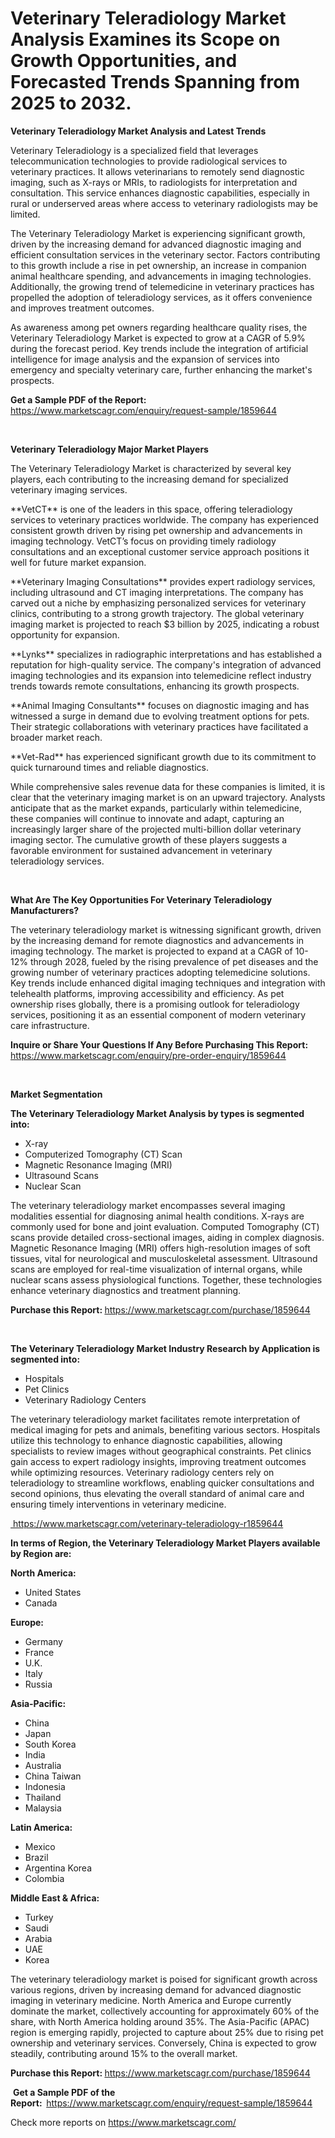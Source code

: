 <p><h1>Veterinary Teleradiology Market Analysis Examines its Scope on Growth Opportunities, and Forecasted Trends Spanning from 2025 to 2032.</h1></p><p><strong>Veterinary Teleradiology Market Analysis and Latest Trends</strong></p>
<p><p>Veterinary Teleradiology is a specialized field that leverages telecommunication technologies to provide radiological services to veterinary practices. It allows veterinarians to remotely send diagnostic imaging, such as X-rays or MRIs, to radiologists for interpretation and consultation. This service enhances diagnostic capabilities, especially in rural or underserved areas where access to veterinary radiologists may be limited.</p><p>The Veterinary Teleradiology Market is experiencing significant growth, driven by the increasing demand for advanced diagnostic imaging and efficient consultation services in the veterinary sector. Factors contributing to this growth include a rise in pet ownership, an increase in companion animal healthcare spending, and advancements in imaging technologies. Additionally, the growing trend of telemedicine in veterinary practices has propelled the adoption of teleradiology services, as it offers convenience and improves treatment outcomes.</p><p>As awareness among pet owners regarding healthcare quality rises, the Veterinary Teleradiology Market is expected to grow at a CAGR of 5.9% during the forecast period. Key trends include the integration of artificial intelligence for image analysis and the expansion of services into emergency and specialty veterinary care, further enhancing the market's prospects.</p></p>
<p><strong>Get a Sample PDF of the Report:&nbsp;</strong> <a href="https://www.marketscagr.com/enquiry/request-sample/1859644?utm_campaign=1848&utm_medium=2&utm_source=Github&utm_content=ia&utm_term=03032025&utm_id=veterinary-teleradiology">https://www.marketscagr.com/enquiry/request-sample/1859644</a></p>
<p>&nbsp;</p>
<p><strong>Veterinary Teleradiology Major Market Players</strong></p>
<p><p>The Veterinary Teleradiology Market is characterized by several key players, each contributing to the increasing demand for specialized veterinary imaging services. </p><p>**VetCT** is one of the leaders in this space, offering teleradiology services to veterinary practices worldwide. The company has experienced consistent growth driven by rising pet ownership and advancements in imaging technology. VetCT’s focus on providing timely radiology consultations and an exceptional customer service approach positions it well for future market expansion.</p><p>**Veterinary Imaging Consultations** provides expert radiology services, including ultrasound and CT imaging interpretations. The company has carved out a niche by emphasizing personalized services for veterinary clinics, contributing to a strong growth trajectory. The global veterinary imaging market is projected to reach $3 billion by 2025, indicating a robust opportunity for expansion.</p><p>**Lynks** specializes in radiographic interpretations and has established a reputation for high-quality service. The company's integration of advanced imaging technologies and its expansion into telemedicine reflect industry trends towards remote consultations, enhancing its growth prospects.</p><p>**Animal Imaging Consultants** focuses on diagnostic imaging and has witnessed a surge in demand due to evolving treatment options for pets. Their strategic collaborations with veterinary practices have facilitated a broader market reach.</p><p>**Vet-Rad** has experienced significant growth due to its commitment to quick turnaround times and reliable diagnostics. </p><p>While comprehensive sales revenue data for these companies is limited, it is clear that the veterinary imaging market is on an upward trajectory. Analysts anticipate that as the market expands, particularly within telemedicine, these companies will continue to innovate and adapt, capturing an increasingly larger share of the projected multi-billion dollar veterinary imaging sector. The cumulative growth of these players suggests a favorable environment for sustained advancement in veterinary teleradiology services.</p></p>
<p>&nbsp;</p>
<p><strong>What Are The Key Opportunities For Veterinary Teleradiology Manufacturers?</strong></p>
<p><p>The veterinary teleradiology market is witnessing significant growth, driven by the increasing demand for remote diagnostics and advancements in imaging technology. The market is projected to expand at a CAGR of 10-12% through 2028, fueled by the rising prevalence of pet diseases and the growing number of veterinary practices adopting telemedicine solutions. Key trends include enhanced digital imaging techniques and integration with telehealth platforms, improving accessibility and efficiency. As pet ownership rises globally, there is a promising outlook for teleradiology services, positioning it as an essential component of modern veterinary care infrastructure.</p></p>
<p><strong>Inquire or Share Your Questions If Any Before Purchasing This Report:</strong> <a href="https://www.marketscagr.com/enquiry/pre-order-enquiry/1859644?utm_campaign=1848&utm_medium=2&utm_source=Github&utm_content=ia&utm_term=03032025&utm_id=veterinary-teleradiology">https://www.marketscagr.com/enquiry/pre-order-enquiry/1859644</a></p>
<p>&nbsp;</p>
<p><strong>Market Segmentation</strong></p>
<p><strong>The Veterinary Teleradiology Market Analysis by types is segmented into:</strong></p>
<p><ul><li>X-ray</li><li>Computerized Tomography (CT) Scan</li><li>Magnetic Resonance Imaging (MRI)</li><li>Ultrasound Scans</li><li>Nuclear Scan</li></ul></p>
<p><p>The veterinary teleradiology market encompasses several imaging modalities essential for diagnosing animal health conditions. X-rays are commonly used for bone and joint evaluation. Computed Tomography (CT) scans provide detailed cross-sectional images, aiding in complex diagnosis. Magnetic Resonance Imaging (MRI) offers high-resolution images of soft tissues, vital for neurological and musculoskeletal assessment. Ultrasound scans are employed for real-time visualization of internal organs, while nuclear scans assess physiological functions. Together, these technologies enhance veterinary diagnostics and treatment planning.</p></p>
<p><strong>Purchase this Report:&nbsp;</strong><a href="https://www.marketscagr.com/purchase/1859644?utm_campaign=1848&utm_medium=2&utm_source=Github&utm_content=ia&utm_term=03032025&utm_id=veterinary-teleradiology">https://www.marketscagr.com/purchase/1859644</a></p>
<p>&nbsp;</p>
<p><strong>The Veterinary Teleradiology Market Industry Research by Application is segmented into:</strong></p>
<p><ul><li>Hospitals</li><li>Pet Clinics</li><li>Veterinary Radiology Centers</li></ul></p>
<p><p>The veterinary teleradiology market facilitates remote interpretation of medical imaging for pets and animals, benefiting various sectors. Hospitals utilize this technology to enhance diagnostic capabilities, allowing specialists to review images without geographical constraints. Pet clinics gain access to expert radiology insights, improving treatment outcomes while optimizing resources. Veterinary radiology centers rely on teleradiology to streamline workflows, enabling quicker consultations and second opinions, thus elevating the overall standard of animal care and ensuring timely interventions in veterinary medicine.</p></p>
<p><a href="https://www.marketscagr.com/veterinary-teleradiology-r1859644?utm_campaign=1848&utm_medium=2&utm_source=Github&utm_content=ia&utm_term=03032025&utm_id=veterinary-teleradiology">&nbsp;https://www.marketscagr.com/veterinary-teleradiology-r1859644</a></p>
<p><strong>In terms of Region, the Veterinary Teleradiology Market Players available by Region are:</strong></p>
<p>
    <p> <strong> North America: </strong>
        <ul>
            <li>United States</li>
            <li>Canada</li>
        </ul>
        </p> 
    <p> <strong> Europe: </strong>
        <ul>
            <li>Germany</li>
            <li>France</li>
            <li>U.K.</li>
            <li>Italy</li>
            <li>Russia</li>
        </ul>
        </p> 
    <p> <strong> Asia-Pacific: </strong>
        <ul>
            <li>China</li>
            <li>Japan</li>
            <li>South Korea</li>
            <li>India</li>
            <li>Australia</li>
            <li>China Taiwan</li>
            <li>Indonesia</li>
            <li>Thailand</li>
            <li>Malaysia</li>
        </ul>
        </p> 
    <p> <strong> Latin America: </strong>
        <ul>
            <li>Mexico</li>
            <li>Brazil</li>
            <li>Argentina Korea</li>
            <li>Colombia</li>
        </ul>
        </p> 
    <p> <strong> Middle East & Africa: </strong>
        <ul>
            <li>Turkey</li>
            <li>Saudi</li>
            <li>Arabia</li>
            <li>UAE</li>
            <li>Korea</li>
        </ul>
    </p>
    </p>
<p><p>The veterinary teleradiology market is poised for significant growth across various regions, driven by increasing demand for advanced diagnostic imaging in veterinary medicine. North America and Europe currently dominate the market, collectively accounting for approximately 60% of the share, with North America holding around 35%. The Asia-Pacific (APAC) region is emerging rapidly, projected to capture about 25% due to rising pet ownership and veterinary services. Conversely, China is expected to grow steadily, contributing around 15% to the overall market.</p></p>
<p><strong>Purchase this Report: </strong><a href="https://www.marketscagr.com/purchase/1859644?utm_campaign=1848&utm_medium=2&utm_source=Github&utm_content=ia&utm_term=03032025&utm_id=veterinary-teleradiology">https://www.marketscagr.com/purchase/1859644</a></p>
<p>&nbsp;<strong>Get a Sample PDF of the Report:&nbsp;&nbsp;</strong><a href="https://www.marketscagr.com/enquiry/request-sample/1859644?utm_campaign=1848&utm_medium=2&utm_source=Github&utm_content=ia&utm_term=03032025&utm_id=veterinary-teleradiology">https://www.marketscagr.com/enquiry/request-sample/1859644</a></p>
<p><strong></strong></p>
<p>Check more reports on <a href="https://www.marketscagr.com/?utm_campaign=1848&utm_medium=2&utm_source=Github&utm_content=ia&utm_term=03032025&utm_id=veterinary-teleradiology">https://www.marketscagr.com/</a></p>